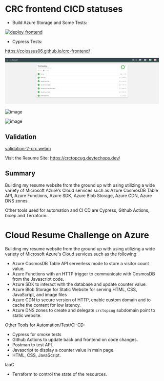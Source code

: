 # CRC frontend CICD statuses

* Build Azure Storage and Some Tests:

[![deploy_frontend](https://github.com/colossus06/crc-frontend/actions/workflows/frontend.main.yml/badge.svg)](https://github.com/colossus06/crc-frontend/actions/workflows/frontend.main.yml)

* Cypress Tests:

https://colossus06.github.io/crc-frontend/


![](20230530233358.png)


![image](https://github.com/colossus06/crc-frontend/assets/96833570/a80a0915-7988-40e1-b1e1-6c0594694f60)


![image](https://github.com/colossus06/crc-frontend/assets/96833570/ec3b8474-a2cc-4780-9c56-f2063484415f)

## Validation



[validation-2-crc.webm](https://github.com/colossus06/crc-frontend/assets/96833570/2e3e463b-2ade-4167-9661-f4bda53524bb)



Visit the Resume Site: https://crctopcug.devtechops.dev/

## Summary

Building my resume website from the ground up with using utilizing a wide variety of Microsoft Azure's Cloud services such as Azure CosmosDB Table API, Azure Functions, Azure SDK, Azure Blob Storage, Azure CDN, Azure DNS zones.

Other tools used for automation and CI CD are Cypress, Github Actions, bicep and Terraform.

# Cloud Resume Challenge on Azure

Building my resume website from the ground up with using utilizing a wide variety of Microsoft Azure's Cloud services such as the following:

* Azure CosmosDB Table API serverless mode to store a visitor count value.
* Azure Functions with an HTTP trigger to communicate with CosmosDB from the Javascript code.
* Azure SDK to interact with the database and update counter value.
* Azure Blob Storage for Static Website for serving HTML, CSS, JavaScript, and image files
* Azure CDN to secure version of HTTP, enable custom domain and to cache the content for low latency.
* Azure DNS zones to create and delegate `crctopcug` subdomain point to static website.


Other Tools for Automation/Test/CI-CD:

* Cypress for smoke tests
* Github Actions to update back and frontend on code changes.
* Postman to test API.
* Javascript to display a counter value in main page.
* HTML, CSS, JavaScript.

IaaC

* Terraform to control the state of the resources.

